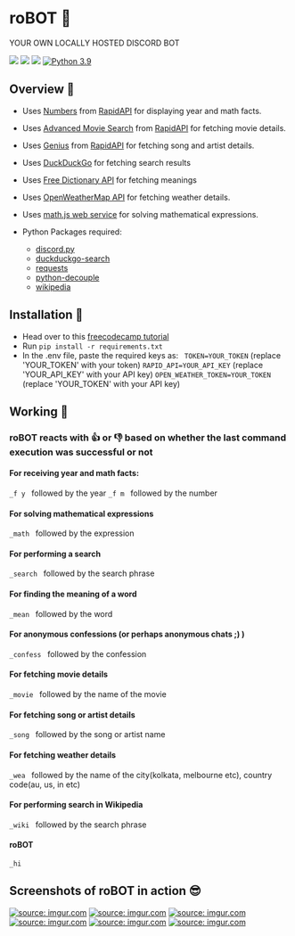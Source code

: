 # roBOT 🤖
YOUR OWN LOCALLY HOSTED DISCORD BOT

![](https://img.shields.io/github/stars/danger-ahead/roBOT) ![](https://img.shields.io/github/forks/danger-ahead/roBOT) ![](https://img.shields.io/github/issues/danger-ahead/roBOT)
[![Python 3.9](https://img.shields.io/badge/python-3.9-blue.svg)](https://www.python.org/downloads/)

## Overview 🔭
- Uses [Numbers](https://rapidapi.com/divad12/api/numbers-1) from [RapidAPI](https://rapidapi.com/marketplace) for displaying year and math facts.
- Uses [Advanced Movie Search](https://rapidapi.com/jakash1997/api/advanced-movie-search ) from [RapidAPI](https://rapidapi.com/marketplace) for fetching movie details.
- Uses [Genius](https://rapidapi.com/brianiswu/api/genius) from [RapidAPI](https://rapidapi.com/marketplace) for fetching song and artist details.
- Uses [DuckDuckGo](https://duckduckgo.com/) for fetching search results
- Uses [Free Dictionary API](https://dictionaryapi.dev/) for fetching meanings
- Uses [OpenWeatherMap API](https://openweathermap.org/api) for fetching weather details.
- Uses [math.js web service](https://api.mathjs.org/) for solving mathematical expressions.

- Python Packages required:
	- [discord.py](https://pypi.org/project/discord.py/)
	- [duckduckgo-search](https://pypi.org/project/duckduckgo-search/)
	- [requests](https://pypi.org/project/requests/)
	- [python-decouple](https://pypi.org/project/python-decouple/)
	- [wikipedia](https://pypi.org/project/wikipedia/)

## Installation 🧐
- Head over to this [freecodecamp tutorial](https://www.freecodecamp.org/news/create-a-discord-bot-with-python/)
- Run `pip install -r requirements.txt`
- In the .env  file, paste the required keys as:
	` TOKEN=YOUR_TOKEN` (replace 'YOUR_TOKEN' with your token)
	`RAPID_API=YOUR_API_KEY` (replace 'YOUR_API_KEY' with your API key)
	`OPEN_WEATHER_TOKEN=YOUR_TOKEN` (replace 'YOUR_TOKEN' with your API key)

## Working 🤔
### roBOT reacts with 👍 or 👎 based on whether the last command execution was successful or not
#### For receiving year and math facts:
`_f y ` followed by the year
`_f m ` followed by the number
#### For solving mathematical expressions
`_math ` followed by the expression
#### For performing a search
`_search ` followed by the search phrase
#### For finding the meaning of a word
`_mean ` followed by the word
#### For anonymous confessions (or perhaps anonymous chats ;) )
`_confess ` followed by the confession
#### For fetching movie details
`_movie ` followed by the name of the movie
#### For fetching song or artist details
`_song ` followed by the song or artist name
#### For fetching weather details
`_wea ` followed by the name of the city(kolkata, melbourne etc), country code(au, us, in etc)
#### For performing search in Wikipedia
`_wiki ` followed by the search phrase
#### roBOT
`_hi`

## Screenshots of roBOT in action 😎
<a href="https://imgur.com/wwBXHb6"><img src="https://i.imgur.com/wwBXHb6.png" title="source: imgur.com" /></a>
<a href="https://imgur.com/iPy1jzm"><img src="https://i.imgur.com/iPy1jzm.png" title="source: imgur.com" /></a>
<a href="https://imgur.com/Sws275p"><img src="https://i.imgur.com/Sws275p.png" title="source: imgur.com" /></a>
<a href="https://imgur.com/ccXMNRZ"><img src="https://i.imgur.com/ccXMNRZ.png" title="source: imgur.com" /></a>
<a href="https://imgur.com/ZJw4MKx"><img src="https://i.imgur.com/ZJw4MKx.png" title="source: imgur.com" /></a>
<a href="https://imgur.com/15XX4dl"><img src="https://i.imgur.com/15XX4dl.png" title="source: imgur.com" /></a>